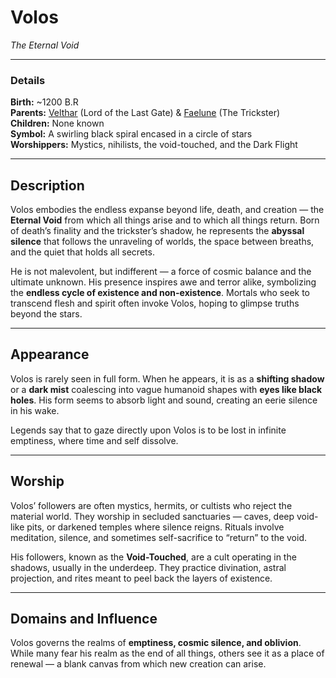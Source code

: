 # Volos

_The Eternal Void_

---

### Details

**Birth:** ~1200 B.R  
**Parents:** [Velthar](Velthar.md) (Lord of the Last Gate) & [Faelune](Faelune.md) (The Trickster)  
**Children:** None known  
**Symbol:** A swirling black spiral encased in a circle of stars  
**Worshippers:** Mystics, nihilists, the void-touched, and the Dark Flight

---

## Description

Volos embodies the endless expanse beyond life, death, and creation — the **Eternal Void** from which all things arise and to which all things return. Born of death’s finality and the trickster’s shadow, he represents the **abyssal silence** that follows the unraveling of worlds, the space between breaths, and the quiet that holds all secrets.

He is not malevolent, but indifferent — a force of cosmic balance and the ultimate unknown. His presence inspires awe and terror alike, symbolizing the **endless cycle of existence and non-existence**. Mortals who seek to transcend flesh and spirit often invoke Volos, hoping to glimpse truths beyond the stars.

---

## Appearance

Volos is rarely seen in full form. When he appears, it is as a **shifting shadow** or a **dark mist** coalescing into vague humanoid shapes with **eyes like black holes**. His form seems to absorb light and sound, creating an eerie silence in his wake.

Legends say that to gaze directly upon Volos is to be lost in infinite emptiness, where time and self dissolve.

---

## Worship

Volos’ followers are often mystics, hermits, or cultists who reject the material world. They worship in secluded sanctuaries — caves, deep void-like pits, or darkened temples where silence reigns. Rituals involve meditation, silence, and sometimes self-sacrifice to “return” to the void.

His followers, known as the **Void-Touched**, are a cult operating in the shadows, usually in the underdeep. They practice divination, astral projection, and rites meant to peel back the layers of existence.

---

## Domains and Influence

Volos governs the realms of **emptiness, cosmic silence, and oblivion**. While many fear his realm as the end of all things, others see it as a place of renewal — a blank canvas from which new creation can arise.